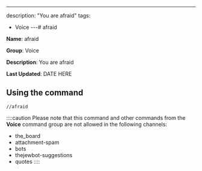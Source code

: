 ---
description: "You are afraid"
tags:
  - Voice
---# afraid

**Name**: afraid

**Group**: Voice

**Description**: You are afraid

**Last Updated**: DATE HERE

## Using the command

    //afraid

::::caution Please note that this command and other commands from the **Voice** command group are not allowed in the following channels:
- the_board
- attachment-spam
- bots
- thejewbot-suggestions
- quotes
::::